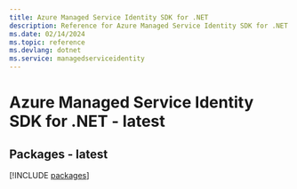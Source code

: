 ```yaml
---
title: Azure Managed Service Identity SDK for .NET
description: Reference for Azure Managed Service Identity SDK for .NET
ms.date: 02/14/2024
ms.topic: reference
ms.devlang: dotnet
ms.service: managedserviceidentity
---
```

# Azure Managed Service Identity SDK for .NET - latest
## Packages - latest
[!INCLUDE [packages](managed-service-identity-index.md)]